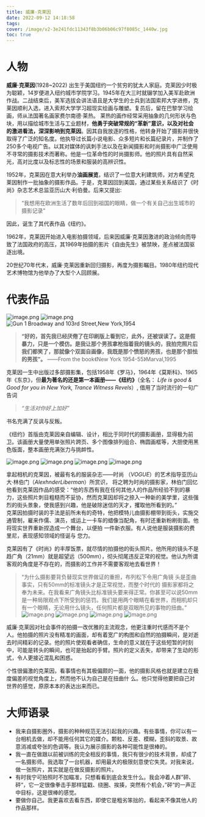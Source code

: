 ```yaml
---
title: 威廉·克莱因
date: 2022-09-12 14:18:58
tags:
cover: /image/v2-3e241fdc11343f8b3b06b06c97f8085c_1440w.jpg
toc: true
---
```


# 人物

**威廉·克莱因**(1928~2022) 出生于美国纽约一个贫穷的犹太人家庭。克莱因少时极为聪颖，14岁便进入纽约城市学院学习。1945年在大三时就辍学加入美军赴欧洲作战。二战结束后，美军选拔会讲法语且是大学生的士兵到法国索邦大学进修，克莱因顺利入选，进入索邦大学学习超现实绘画与雕塑。复员后，留在巴黎学习绘画，师从法国著名画家费尔南德·莱热。<!--more--> 莱热的画作经常采用抽象的几何形状与色块，用以描绘城市生活与工业题材，**他勇于突破常规的“革新”意识，以及对社会的激进看法，深深影响到克莱因**。因其自我放逐的性格，他转身开始了摄影并很快取得了广泛的知名度。他执导过长篇小说电影、众多短片和长篇纪录片，并制作了250多个电视广告。以其对媒体的讽刺手法以及在新闻摄影和时尚摄影中广泛使用不寻常的摄影技术而著称。他是一位革命性的时尚摄影师。他的照片具有自然采光，高对比度以及标志性的场景和服装的高辨识性。

1952年，克莱因在意大利举办**油画展览**，结识了一位意大利建筑师，对方希望克莱因制作一批抽象的摄影作品。于是，克莱因回到美国，通过某些关系结识了《时尚》杂志艺术总监亚历山大·利伯曼。后来又提出:  
> “我想用在欧洲生活了数年后回到祖国的眼睛，做一个有关自己出生城市的摄影记录”  

因此，诞生了其代表作品《纽约》。

1962年，克莱因开始进入电影拍摄领域，后来因威廉·克莱因激进的政治倾向而导致了法国政府的高压，其1969年拍摄的影片《自由先生》被禁映，差点被法国驱逐出境。

20世纪70年代末，威廉·克莱因重新回归摄影，再度为摄影瞩目。1980年纽约现代艺术博物馆为他举办了大型个人回顾展。

# 代表作品
![image.png](https://s2.loli.net/2022/09/15/4ADqWyrJZYM9f8a.png)
![image.png](https://s2.loli.net/2022/09/15/jC25aWBUfutNF9y.png)
![Gun 1 **Broadway and 103rd Street,New York,1954**](https://s2.loli.net/2022/09/15/tDEv3Agkz7RfYCs.png)
> **“好的，首先我已经厌倦了在印刷版上看到它，此外，还被误读了。这是假暴力，只是一个模仿。是我让那个男孩拿枪指着我的镜头的，我拍完照片后我们都笑了，那就像个双面自画像，我既是那个愤怒的男孩，也是那个胆怯的男孩”。** ——From the book《New York 1954-55》Marval,1995

克莱因一生中出版过多部摄影集，包括1958年《罗马》，1964年《莫斯科》、1965年《东京》，但**最为著名的还是第一本画册——《纽约》**（全名： *Life is good & Good for you in New York, Trance Witness Revels*）, 借用了当时流行的一句广告词
> *“生活对你好上加好”*

书名充满了反讽与反叛。

《纽约》首版由克莱因亲自编辑、设计，相比于同时代的摄影画册，显得极为前卫。该画册大量使用单张照片跨页、多个图像排列组合、椭圆画框等，大胆使用黑色版面，整本画册充满张力与挑衅性。

![image.png](https://s2.loli.net/2022/09/15/FOY7RQTcqPytjXW.png)
![image.png](https://s2.loli.net/2022/09/15/uNcUTYQwbodOZ7r.png)
![image.png](https://s2.loli.net/2022/09/15/ShlpNYmBizwMaFn.png)
![image.png](https://s2.loli.net/2022/09/15/ukDjOdyK5VmqERo.png)

拿起相机的克莱因，被最有名的服装杂志——时尚 （*VOGUE*）的艺术指导亚历山大·林伯门（*AlexhnderLiberman*）所赏识， 将之聘为时尚的摄影家，林伯门回忆他看到克莱因作品的感受：“他的东西有我在任何其他人的作品所经验不到的暴力，这些照片刺目粗糙而不妥协，然而克莱因却将之捺入一种新的美学里，这些强烈的街头景象，使我感到兴趣，他是破除迷信的天才，攫取他所看到的。”  
克莱因拍摄时装的手法是前所未有的奇特，他把模特儿由摄影棚带到街头，实施交通管制，雇来作儒、演员，或运上一卡车的蜡像当配角，有时还重新粉刷街面。他将现实世界重新捏造成一个舞台，以便拍 一件新衣服。有人说他是服装摄影的费里尼，表现感知领域的怪诞与 您力。

克莱因有了《时尚》的丰厚饭票，就尽情的拍摄他的街头照片。他所用的镜头不是趋广角（21mm）就是超望远（500mm），彻头彻尾违反正常的视觉。他认为所谓客观的角度是不存在的，而摄影的工作并不需要客观地去看世界！
>“为什么摄影要背负替现实世界做证的重担，布列松下令用广角镜 头是歪曲事实，只有50mm的标准镜头才是正常视觉，而整个时代的 摄影家都将之奉为未来。在我看来广角镜头比标准镜头要来得正常。你甚至可以说50mm是一种局限观点下所受到的惩罚。我们是用两个眼睛在看世界，而相机却只有一个眼睛，无论用什么镜头，任何照片都是双眼所见的事物的扭曲。” 
![image.png](https://s2.loli.net/2022/09/15/N3xZHS4XLPsvhA6.jpg)
![image.png](https://s2.loli.net/2022/09/15/pwna3DZC8JPdKgU.jpg)
![image.png](https://s2.loli.net/2022/09/15/wWZPue8dC3bT9pB.jpg)
![image.png](https://s2.loli.net/2022/09/15/mAdC8PV1eEc7O9f.png)

威廉·克莱因对社会事件的拍摄一改优雅的主流观念，他更注重时代感而不是个人。他拍摄的照片没有精准的画面，却有着宽广的构图和自然的拍摄瞬间，是对逝去时间精彩的记录。他的照片使观看者确信，生命的意义就在于这些短暂的时刻中，可能是转头的瞬间，也可是抬起的手臂。照片的定义丢失，却带来了生动的形式，令人更接近混乱和困惑。

个性很偏激的克莱因，看事情也有其极偏颇的一面，他的摄影风格也就是建立在极度偏差的视觉角度上，然而他不认为自己是在扭曲什 么。他只觉得他要把自己对世界的感觉，原原本本的表达出来而已。

# 大师语录

* 我来自摄影圈外，摄影的种种规范无法引起我的兴趣。有些事情，你可以有一台相机去做，却不能用任何其它的媒介。颗粒、反差、模糊，歪斜的取景、故意消减或夸张的色调等。我认为展示摄影的各种可能性是很棒的。
* 我一直在做跟以前被训练的完全相反的事情，我只有很少的技术背景，却成了一名摄影师。我选取了一台机器，却用最大的极限刻意使它失灵。对我来说，做一张照片，其实就是在做反摄影的照片。
* 有时我宁可拍照时不加瞄准，只想看看到底会发生什么。我会冲着人群”砰、砰“，它一定很像拳击手那样猛戳、绕圈、挨揍，突然有个机会，”砰“的一声正中目标，这是很棒的感觉。
* 要做你自己。我更喜欢去看东西，即使它是粗劣笨拙的，看起来不像其他人的作品那样。